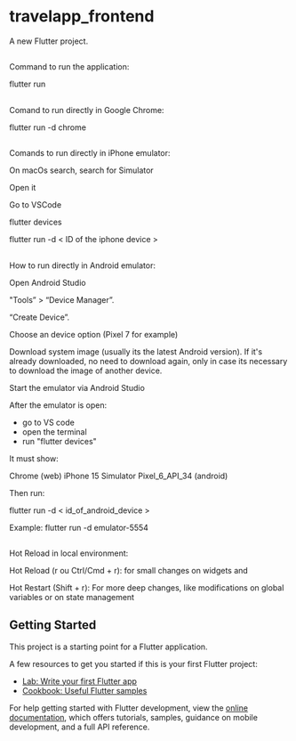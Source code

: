 # travelapp_frontend

A new Flutter project.

## ##############################

Command to run the application:

flutter run

## ##############################

Comand to run directly in Google Chrome:

flutter run -d chrome

## ##############################

Comands to run directly in iPhone emulator:

On macOs search, search for Simulator

Open it

Go to VSCode

flutter devices

flutter run -d < ID of the iphone device >

## ##############################

How to run directly in Android emulator:

Open Android Studio

"Tools” > “Device Manager”.

“Create Device”.

Choose an device option (Pixel 7 for example)

Download system image (usually its the latest Android version).
If it's already downloaded, no need to download again, only in case its necessary to download the image of another device.

Start the emulator via Android Studio

After the emulator is open:

- go to VS code
- open the terminal
- run "flutter devices"

It must show:

Chrome (web)
iPhone 15 Simulator
Pixel_6_API_34 (android)

Then run:

flutter run -d < id_of_android_device >

Example: 
flutter run -d emulator-5554

## ##############################

Hot Reload in local environment:

Hot Reload (r ou Ctrl/Cmd + r): for small changes on widgets and

Hot Restart (Shift + r): For more deep changes, like modifications on global variables or on state management

## ##############################

## Getting Started

This project is a starting point for a Flutter application.

A few resources to get you started if this is your first Flutter project:

- [Lab: Write your first Flutter app](https://docs.flutter.dev/get-started/codelab)
- [Cookbook: Useful Flutter samples](https://docs.flutter.dev/cookbook)

For help getting started with Flutter development, view the
[online documentation](https://docs.flutter.dev/), which offers tutorials,
samples, guidance on mobile development, and a full API reference.
